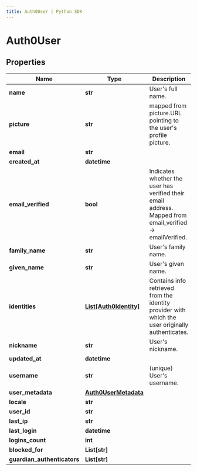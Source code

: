 ```yaml
---
title: Auth0User | Python SDK
---
```


# Auth0User



## Properties

Name | Type | Description | Notes
------------ | ------------- | ------------- | -------------
**name** | **str** |  User&#39;s full name. | [optional] 
**picture** | **str** | mapped from picture.URL pointing to the user&#39;s profile picture.  | [optional] 
**email** | **str** |  | [optional] 
**created_at** | **datetime** |  | [optional] 
**email_verified** | **bool** | Indicates whether the user has verified their email address. Mapped from email_verified -&gt; emailVerified. | [optional] 
**family_name** | **str** | User&#39;s family name. | [optional] 
**given_name** | **str** | User&#39;s given name.  | [optional] 
**identities** | [**List[Auth0Identity]**](Auth0Identity) | Contains info retrieved from the identity provider with which the user originally authenticates. | [optional] 
**nickname** | **str** | User&#39;s nickname.  | [optional] 
**updated_at** | **datetime** |  | [optional] 
**username** | **str** |  (unique) User&#39;s username.   | [optional] 
**user_metadata** | [**Auth0UserMetadata**](Auth0UserMetadata) |  | [optional] 
**locale** | **str** |  | [optional] 
**user_id** | **str** |  | [optional] 
**last_ip** | **str** |  | [optional] 
**last_login** | **datetime** |  | [optional] 
**logins_count** | **int** |  | [optional] 
**blocked_for** | **List[str]** |  | [optional] 
**guardian_authenticators** | **List[str]** |  | [optional] 


